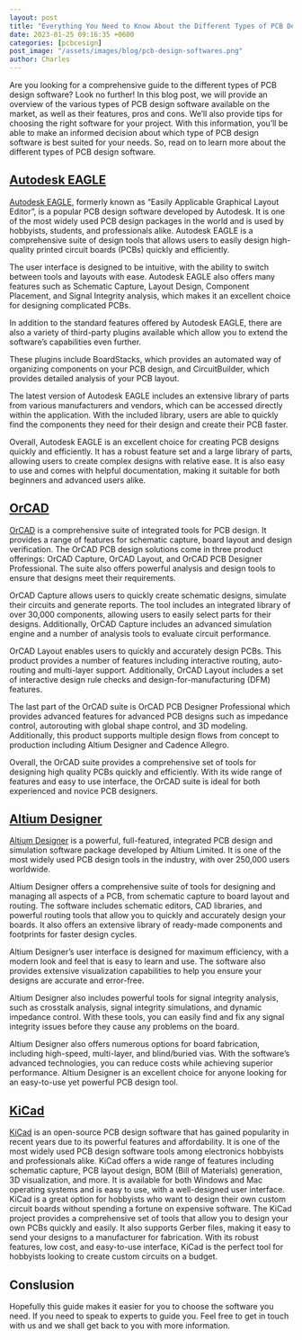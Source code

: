 ```yaml
---
layout: post
title: "Everything You Need to Know About the Different Types of PCB Design Software"
date: 2023-01-25 09:16:35 +0600
categories: [pcbcesign]
post_image: "/assets/images/blog/pcb-design-softwares.png"
author: Charles
---
```


Are you looking for a comprehensive guide to the different types of PCB design software? Look no further! In this blog post, we will provide an overview of the various types of PCB design software available on the market, as well as their features, pros and cons. We’ll also provide tips for choosing the right software for your project. With this information, you’ll be able to make an informed decision about which type of PCB design software is best suited for your needs. So, read on to learn more about the different types of PCB design software.

## [Autodesk EAGLE](https://www.autodesk.com/products/eagle/overview)

[Autodesk EAGLE](https://www.autodesk.com/products/eagle/overview), formerly known as “Easily Applicable Graphical Layout Editor”, is a popular PCB design software developed by Autodesk. It is one of the most widely used PCB design packages in the world and is used by hobbyists, students, and professionals alike.
Autodesk EAGLE is a comprehensive suite of design tools that allows users to easily design high-quality printed circuit boards (PCBs) quickly and efficiently. 

The user interface is designed to be intuitive, with the ability to switch between tools and layouts with ease. Autodesk EAGLE also offers many features such as Schematic Capture, Layout Design, Component Placement, and Signal Integrity analysis, which makes it an excellent choice for designing complicated PCBs.

In addition to the standard features offered by Autodesk EAGLE, there are also a variety of third-party plugins available which allow you to extend the software’s capabilities even further. 

These plugins include BoardStacks, which provides an automated way of organizing components on your PCB design, and CircuitBuilder, which provides detailed analysis of your PCB layout.

The latest version of Autodesk EAGLE includes an extensive library of parts from various manufacturers and vendors, which can be accessed directly within the application. With the included library, users are able to quickly find the components they need for their design and create their PCB faster.

Overall, Autodesk EAGLE is an excellent choice for creating PCB designs quickly and efficiently. It has a robust feature set and a large library of parts, allowing users to create complex designs with relative ease. It is also easy to use and comes with helpful documentation, making it suitable for both beginners and advanced users alike.

## [OrCAD](https://www.orcad.com/)

[OrCAD](https://www.orcad.com/) is a comprehensive suite of integrated tools for PCB design. It provides a range of features for schematic capture, board layout and design verification. The OrCAD PCB design solutions come in three product offerings: OrCAD Capture, OrCAD Layout, and OrCAD PCB Designer Professional. The suite also offers powerful analysis and design tools to ensure that designs meet their requirements.

OrCAD Capture allows users to quickly create schematic designs, simulate their circuits and generate reports. The tool includes an integrated library of over 30,000 components, allowing users to easily select parts for their designs. Additionally, OrCAD Capture includes an advanced simulation engine and a number of analysis tools to evaluate circuit performance.

OrCAD Layout enables users to quickly and accurately design PCBs. This product provides a number of features including interactive routing, auto-routing and multi-layer support. Additionally, OrCAD Layout includes a set of interactive design rule checks and design-for-manufacturing (DFM) features.

The last part of the OrCAD suite is OrCAD PCB Designer Professional which provides advanced features for advanced PCB designs such as impedance control, autorouting with global shape control, and 3D modeling. Additionally, this product supports multiple design flows from concept to production including Altium Designer and Cadence Allegro.

Overall, the OrCAD suite provides a comprehensive set of tools for designing high quality PCBs quickly and efficiently. With its wide range of features and easy to use interface, the OrCAD suite is ideal for both experienced and novice PCB designers.

## [Altium Designer](https://www.altium.com/altium-designer)

[Altium Designer](https://www.altium.com/altium-designer) is a powerful, full-featured, integrated PCB design and simulation software package developed by Altium Limited. It is one of the most widely used PCB design tools in the industry, with over 250,000 users worldwide.

Altium Designer offers a comprehensive suite of tools for designing and managing all aspects of a PCB, from schematic capture to board layout and routing. The software includes schematic editors, CAD libraries, and powerful routing tools that allow you to quickly and accurately design your boards. It also offers an extensive library of ready-made components and footprints for faster design cycles.

Altium Designer’s user interface is designed for maximum efficiency, with a modern look and feel that is easy to learn and use. The software also provides extensive visualization capabilities to help you ensure your designs are accurate and error-free.

Altium Designer also includes powerful tools for signal integrity analysis, such as crosstalk analysis, signal integrity simulations, and dynamic impedance control. With these tools, you can easily find and fix any signal integrity issues before they cause any problems on the board.

Altium Designer also offers numerous options for board fabrication, including high-speed, multi-layer, and blind/buried vias. With the software’s advanced technologies, you can reduce costs while achieving superior performance. Altium Designer is an excellent choice for anyone looking for an easy-to-use yet powerful PCB design tool.

## [KiCad](https://www.kicad.org/)

[KiCad](https://www.kicad.org/) is an open-source PCB design software that has gained popularity in recent years due to its powerful features and affordability. It is one of the most widely used PCB design software tools among electronics hobbyists and professionals alike. KiCad offers a wide range of features including schematic capture, PCB layout design, BOM (Bill of Materials) generation, 3D visualization, and more. It is available for both Windows and Mac operating systems and is easy to use, with a well-designed user interface. KiCad is a great option for hobbyists who want to design their own custom circuit boards without spending a fortune on expensive software. The KiCad project provides a comprehensive set of tools that allow you to design your own PCBs quickly and easily. It also supports Gerber files, making it easy to send your designs to a manufacturer for fabrication. With its robust features, low cost, and easy-to-use interface, KiCad is the perfect tool for hobbyists looking to create custom circuits on a budget.

## Conslusion

Hopefully this guide makes it easier for you to choose the software you need. If you need to speak to experts to guide you. Feel free to get in touch with us and we shall get back to you with more information.
